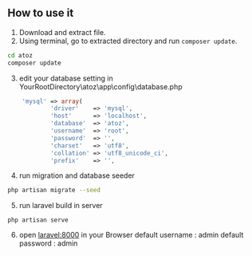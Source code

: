 ## How to use it

1. Download and extract file. 
2. Using terminal, go to extracted directory and run `composer update`.
```bash
cd atoz
composer update
```
3. edit your database setting in YourRootDirectory\atoz\app\config\database.php
```php
    'mysql' => array(
			'driver'    => 'mysql',
			'host'      => 'localhost',
			'database'  => 'atoz',
			'username'  => 'root',
			'password'  => '',
			'charset'   => 'utf8',
			'collation' => 'utf8_unicode_ci',
			'prefix'    => '',
```
4. run migration and database seeder
```bash
php artisan migrate --seed
```
5. run laravel build in server
```
php artisan serve
```
6. open [laravel:8000](laravel:8000) in your Browser
default username : admin
default password : admin
